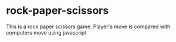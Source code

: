 # rock-paper-scissors
This is a rock paper scissors game. Player's move is compared with computers move using javascript
